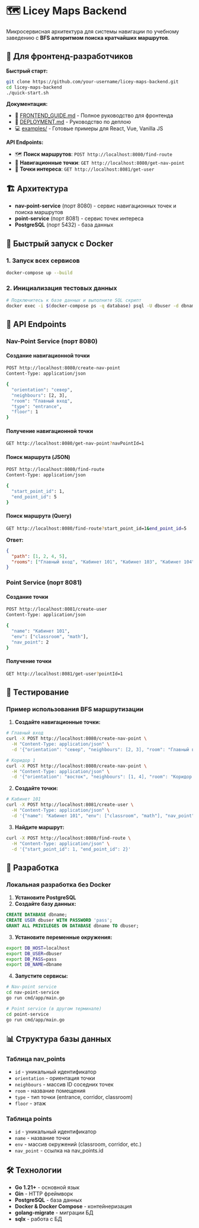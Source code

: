 # 🗺️ Licey Maps Backend

Микросервисная архитектура для системы навигации по учебному заведению с **BFS алгоритмом поиска кратчайших маршрутов**.

## 🎯 Для фронтенд-разработчиков

**Быстрый старт:**
```bash
git clone https://github.com/your-username/licey-maps-backend.git
cd licey-maps-backend
./quick-start.sh
```

**Документация:**
- 📖 [FRONTEND_GUIDE.md](FRONTEND_GUIDE.md) - Полное руководство для фронтенда
- 🚀 [DEPLOYMENT.md](DEPLOYMENT.md) - Руководство по деплою
- 💻 [examples/](examples/) - Готовые примеры для React, Vue, Vanilla JS

**API Endpoints:**
- 🗺️ **Поиск маршрутов**: `POST http://localhost:8080/find-route`
- 📍 **Навигационные точки**: `GET http://localhost:8080/get-nav-point`
- 🏢 **Точки интереса**: `GET http://localhost:8081/get-user`

## 🏗️ Архитектура

- **nav-point-service** (порт 8080) - сервис навигационных точек и поиска маршрутов
- **point-service** (порт 8081) - сервис точек интереса
- **PostgreSQL** (порт 5432) - база данных

## 🚀 Быстрый запуск с Docker

### 1. Запуск всех сервисов
```bash
docker-compose up --build
```

### 2. Инициализация тестовых данных
```bash
# Подключитесь к базе данных и выполните SQL скрипт
docker exec -i $(docker-compose ps -q database) psql -U dbuser -d dbname < init_test_data.sql
```

## 📡 API Endpoints

### Nav-Point Service (порт 8080)

#### Создание навигационной точки
```bash
POST http://localhost:8080/create-nav-point
Content-Type: application/json

{
  "orientation": "север",
  "neighbours": [2, 3],
  "room": "Главный вход",
  "type": "entrance",
  "floor": 1
}
```

#### Получение навигационной точки
```bash
GET http://localhost:8080/get-nav-point?navPointId=1
```

#### Поиск маршрута (JSON)
```bash
POST http://localhost:8080/find-route
Content-Type: application/json

{
  "start_point_id": 1,
  "end_point_id": 5
}
```

#### Поиск маршрута (Query)
```bash
GET http://localhost:8080/find-route?start_point_id=1&end_point_id=5
```

**Ответ:**
```json
{
  "path": [1, 2, 4, 5],
  "rooms": ["Главный вход", "Кабинет 101", "Кабинет 103", "Кабинет 104"]
}
```

### Point Service (порт 8081)

#### Создание точки
```bash
POST http://localhost:8081/create-user
Content-Type: application/json

{
  "name": "Кабинет 101",
  "env": ["classroom", "math"],
  "nav_point": 2
}
```

#### Получение точки
```bash
GET http://localhost:8081/get-user?pointId=1
```

## 🧪 Тестирование

### Пример использования BFS маршрутизации

1. **Создайте навигационные точки:**
```bash
# Главный вход
curl -X POST http://localhost:8080/create-nav-point \
  -H "Content-Type: application/json" \
  -d '{"orientation": "север", "neighbours": [2, 3], "room": "Главный вход", "type": "entrance", "floor": 1}'

# Коридор 1
curl -X POST http://localhost:8080/create-nav-point \
  -H "Content-Type: application/json" \
  -d '{"orientation": "восток", "neighbours": [1, 4], "room": "Коридор 1", "type": "corridor", "floor": 1}'
```

2. **Создайте точки:**
```bash
# Кабинет 101
curl -X POST http://localhost:8081/create-user \
  -H "Content-Type: application/json" \
  -d '{"name": "Кабинет 101", "env": ["classroom", "math"], "nav_point": 2}'
```

3. **Найдите маршрут:**
```bash
curl -X POST http://localhost:8080/find-route \
  -H "Content-Type: application/json" \
  -d '{"start_point_id": 1, "end_point_id": 2}'
```

## 🔧 Разработка

### Локальная разработка без Docker

1. **Установите PostgreSQL**
2. **Создайте базу данных:**
```sql
CREATE DATABASE dbname;
CREATE USER dbuser WITH PASSWORD 'pass';
GRANT ALL PRIVILEGES ON DATABASE dbname TO dbuser;
```

3. **Установите переменные окружения:**
```bash
export DB_HOST=localhost
export DB_USER=dbuser
export DB_PASS=pass
export DB_NAME=dbname
```

4. **Запустите сервисы:**
```bash
# Nav-point service
cd nav-point-service
go run cmd/app/main.go

# Point service (в другом терминале)
cd point-service
go run cmd/app/main.go
```

## 📊 Структура базы данных

### Таблица nav_points
- `id` - уникальный идентификатор
- `orientation` - ориентация точки
- `neighbours` - массив ID соседних точек
- `room` - название помещения
- `type` - тип точки (entrance, corridor, classroom)
- `floor` - этаж

### Таблица points
- `id` - уникальный идентификатор
- `name` - название точки
- `env` - массив окружений (classroom, corridor, etc.)
- `nav_point` - ссылка на nav_points.id

## 🛠️ Технологии

- **Go 1.21+** - основной язык
- **Gin** - HTTP фреймворк
- **PostgreSQL** - база данных
- **Docker & Docker Compose** - контейнеризация
- **golang-migrate** - миграции БД
- **sqlx** - работа с БД
